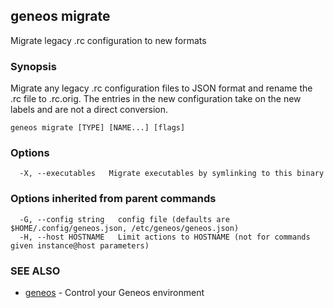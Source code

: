 ## geneos migrate

Migrate legacy .rc configuration to new formats

### Synopsis


Migrate any legacy .rc configuration files to JSON format and
rename the .rc file to .rc.orig. The entries in the new configuration
take on the new labels and are not a direct conversion.


```
geneos migrate [TYPE] [NAME...] [flags]
```

### Options

```
  -X, --executables   Migrate executables by symlinking to this binary
```

### Options inherited from parent commands

```
  -G, --config string   config file (defaults are $HOME/.config/geneos.json, /etc/geneos/geneos.json)
  -H, --host HOSTNAME   Limit actions to HOSTNAME (not for commands given instance@host parameters)
```

### SEE ALSO

* [geneos](geneos.md)	 - Control your Geneos environment


